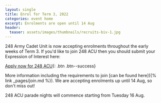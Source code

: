 ```yaml
---
layout: single
title: Enrol for Term 3, 2022
categories: event home
excerpt: Enrolments are open until 14 Aug
header:
  teaser: assets/images/thumbnails/recruits-biv-1.jpg
---
```


248 Army Cadet Unit is now accepting enrolments throughout the early weeks of Term 3. If you'd like to join 248 ACU then you should submit your Expression of Interest here: 

[Apply now for 248 ACU]({{site.data.links.cadet_eoi_url}}){: .btn .btn--success}

More information including the requirements to join [can be found here]({% link _pages/join.md %}). We are accepting enrolments up until 14 Aug, so don't miss out! 

248 ACU parade nights will commence starting from Tuesday 16 Aug. 